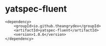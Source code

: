 # yatspec-fluent
```
<dependency>
	<groupId>io.github.theangrydev</groupId>
	<artifactId>yatspec-fluent</artifactId>
	<version>1.0.6</version>
</dependency>
```
